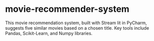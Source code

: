 # movie-recommender-system
This movie recommendation system, built with Stream lit in PyCharm, suggests five similar movies based on a chosen title. Key tools include Pandas, Scikit-Learn, and Numpy libraries.
